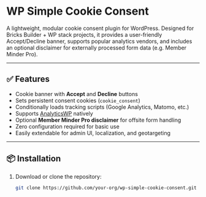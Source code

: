 # WP Simple Cookie Consent

A lightweight, modular cookie consent plugin for WordPress. Designed for Bricks Builder + WP stack projects, it provides a user-friendly Accept/Decline banner, supports popular analytics vendors, and includes an optional disclaimer for externally processed form data (e.g. Member Minder Pro).

---

## ✅ Features

- Cookie banner with **Accept** and **Decline** buttons
- Sets persistent consent cookies (`cookie_consent`)
- Conditionally loads tracking scripts (Google Analytics, Matomo, etc.)
- Supports [AnalyticsWP](https://analyticswp.com/) natively
- Optional **Member Minder Pro disclaimer** for offsite form handling
- Zero configuration required for basic use
- Easily extendable for admin UI, localization, and geotargeting

---

## 📦 Installation

1. Download or clone the repository:
   ```bash
   git clone https://github.com/your-org/wp-simple-cookie-consent.git
